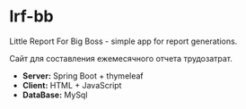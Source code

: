 # lrf-bb
Little Report For Big Boss - simple app for report generations.  

Сайт для составления ежемесячного отчета трудозатрат.

- **Server:** Spring Boot + thymeleaf
- **Client:** HTML + JavaScript
- **DataBase:** MySql

